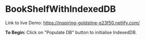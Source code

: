 # BookShelfWithIndexedDB

Link to live Demo: https://inspiring-goldstine-e23f50.netlify.com/ 

**To Begin:** Click on "Populate DB" button to initialise IndexedDB.
